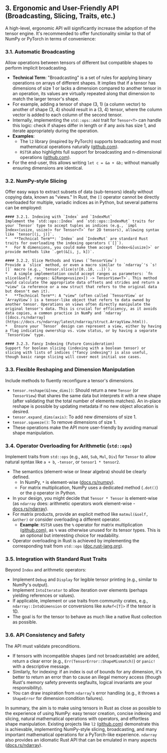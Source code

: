 ## 3. Ergonomic and User-Friendly API (Broadcasting, Slicing, Traits, etc.)

A high-level, ergonomic API will significantly increase the adoption of the tensor engine. It's recommended to offer functionality similar to that of NumPy or PyTorch in terms of convenience:

### 3.1. Automatic Broadcasting
Allow operations between tensors of different but compatible shapes to perform implicit broadcasting.
*   **Technical Term**: "Broadcasting" is a set of rules for applying binary operations on arrays of different shapes. It implies that if a tensor has dimensions of size 1 or lacks a dimension compared to another tensor in an operation, its values are virtually repeated along that dimension to match the larger tensor's shape.
*   For example, adding a tensor of shape (3, 1) (a column vector) to another of shape (3, 4) should result in a (3, 4) tensor, where the column vector is added to each column of the second tensor.
*   Internally, implementing the `std::ops::Add` trait for `Tensor<T>` can handle this logic: check if shapes differ in length or if any axis has size 1, and iterate appropriately during the operation.
*   **Examples**:
    *   The `l2` library (inspired by PyTorch) supports broadcasting and most mathematical operations naturally ([github.com](https://github.com/LaurentMazare/l2)).
    *   `RSTSR` also highlights full support for broadcasting and n-dimensional operations ([github.com](https://github.com/mratsim/RSTSR)).
*   For the end-user, this allows writing `let c = &a + &b;` without manually ensuring dimensions are identical.

### 3.2. NumPy-style Slicing
Offer easy ways to extract subsets of data (sub-tensors) ideally without copying data, known as "views." In Rust, the `[]` operator cannot be directly overloaded for multiple, variadic indices as in Python, but several patterns can be employed:

    #### 3.2.1. Indexing with `Index` and `IndexMut`
    Implement the `std::ops::Index` and `std::ops::IndexMut` traits for your `Tensor` type to accept tuples as indices (e.g., `impl Index<(usize, usize)> for Tensor<T>` for 2D tensors), allowing syntax like `tensor[(i, j)]`.
    *   **Technical Term**: `Index` and `IndexMut` are standard Rust traits for overloading the indexing operators (`[]`).
    *   For N dimensions, you could make them accept `Index<&[usize]>` or provide methods like `.get(&[i, j, k])`.

    #### 3.2.2. Slice Methods and Views (`TensorView`)
    Provide a `slice` method, or even a macro similar to `ndarray`'s `s![]` macro (e.g., `tensor.slice(s![0..10, ..])`).
    *   A simple implementation could accept ranges as parameters: `fn slice(&self, ranges: &[Range<usize>]) -> TensorView<T>`. This method would calculate the appropriate data offsets and strides and return a "view" (a reference or a new struct that refers to the original data but doesn't own it).
    *   **Technical Term**: A "view" (often called `TensorView` or `ArrayView`) is a tensor-like object that refers to data owned by another tensor. Operations on views often directly manipulate the original tensor's data. This is crucial for efficiency, as it avoids data copies, a common practice in NumPy and `ndarray` ([docs.rs/ndarray](https://docs.rs/ndarray/latest/ndarray/struct.ArrayView.html)).
    *   Ensure your `Tensor` design can represent a view, either by having a flag indicating ownership vs. view status, or by having a separate `TensorView` type.

    #### 3.2.3. Fancy Indexing (Future Consideration)
    Support for boolean slicing (indexing with a boolean tensor) or slicing with lists of indices ("fancy indexing") is also useful, though basic range slicing will cover most initial use cases.

### 3.3. Flexible Reshaping and Dimension Manipulation
Include methods to fluently reconfigure a tensor's dimensions.
*   `tensor.reshape(&[new_dims])`: Should return a new `Tensor` (or `TensorView`) that shares the same data but interprets it with a new shape (after validating that the total number of elements matches). An in-place reshape is possible by updating metadata if no new object allocation is desired.
*   `tensor.expand_dims(axis)`: To add new dimensions of size 1.
*   `tensor.squeeze()`: To remove dimensions of size 1.
*   These operations make the API more user-friendly by avoiding manual shape manipulation.

### 3.4. Operator Overloading for Arithmetic (`std::ops`)
Implement traits from `std::ops` (e.g., `Add`, `Sub`, `Mul`, `Div`) for `Tensor` to allow natural syntax like `a + b`, `-tensor`, or `tensor1 * tensor2`.
*   The semantics (element-wise or linear algebra) should be clearly defined.
    *   In NumPy, `*` is element-wise ([docs.rs/numpy](https://numpy.org/doc/stable/reference/generated/numpy.multiply.html)).
    *   For matrix multiplication, NumPy uses a dedicated method (`.dot()`) or the `@` operator in Python.
*   In your design, you might decide that `Tensor * Tensor` is element-wise (as `ndarray` does: arithmetic operators work element-wise - [docs.rs/ndarray](https://docs.rs/ndarray/latest/ndarray/struct.ArrayBase.html#arithmetic-operations)).
*   For matrix products, provide an explicit method like `matmul(&self, &other)` or consider overloading a different operator.
    *   **Example**: `RSTSR` uses the `%` operator for matrix multiplication ([github.com](https://github.com/mratsim/RSTSR)), as `%` was otherwise unused for its tensor types. This is an optional but interesting choice for readability.
*   Operator overloading in Rust is achieved by implementing the corresponding trait from `std::ops` ([doc.rust-lang.org](https://doc.rust-lang.org/std/ops/index.html)).

### 3.5. Integration with Standard Rust Traits
Beyond `Index` and arithmetic operators:
*   Implement `Debug` and `Display` for legible tensor printing (e.g., similar to NumPy's output).
*   Implement `IntoIterator` to allow iteration over elements (perhaps yielding references or values).
*   If applicable, implement or use traits from community crates, e.g., `ndarray::IntoDimension` or conversions like `AsRef<[T]>` if the tensor is 1D.
*   The goal is for the tensor to behave as much like a native Rust collection as possible.

### 3.6. API Consistency and Safety
The API must validate preconditions.
*   If tensors with incompatible shapes (and not broadcastable) are added, return a clear error (e.g., `Err(TensorError::ShapeMismatch)`) or `panic!` with a descriptive message.
*   Similarly, for indexing: if an index is out of bounds for any dimension, it's better to return an error than to cause an illegal memory access (though Rust's memory safety prevents segfaults, logical invariants are your responsibility).
*   You can draw inspiration from `ndarray`'s error handling (e.g., it throws a `ShapeError` for dimension condition failures).

In summary, the aim is to make using tensors in Rust as close as possible to the experience of using NumPy: easy tensor creation, concise indexing and slicing, natural mathematical operations with operators, and effortless shape manipulation. Existing projects like `l2` ([github.com](https://github.com/LaurentMazare/l2)) demonstrate this is achievable, implementing NumPy-style slicing, broadcasting, and many important mathematical operations for a PyTorch-like experience. `ndarray` also provides an idiomatic Rust API that can be emulated in many aspects ([docs.rs/ndarray](https://docs.rs/ndarray/)).
